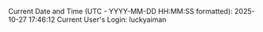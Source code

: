 Current Date and Time (UTC - YYYY-MM-DD HH:MM:SS formatted): 2025-10-27 17:46:12
Current User's Login: luckyaiman
